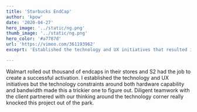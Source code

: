 ```yaml
---
title: 'Starbucks EndCap'
author: 'kpow'
date: '2020-04-27'
hero_image: '../static/ng.png'
thumb_image: '../static/ng.png'
hero_color: '#a7787d'
url: 'https://vimeo.com/361193962'
exceprt: 'Established the technology and UX initiatives that resulted in the first touchscreen endcaps in Walmart for Starbucks.'

---
```


Walmart rolled out thousand of endcaps in their stores and S2 had the job to create a successful activation. I established the technology and UX initiatives but the technology constraints around both hardware capability and bandwidth made this a trickier one to figure out. Diligent teamwork with the client partnered with our thinking around the technology corner really knocked this project out of the park.
